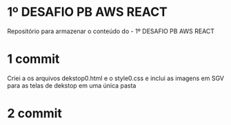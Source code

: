 # 1º DESAFIO PB AWS REACT
Repositório para armazenar o conteúdo do - 1º DESAFIO PB AWS REACT

# 1 commit 
Criei a os arquivos dekstop0.html e o style0.css e inclui as imagens em SGV para as telas de dekstop em uma única pasta

# 2 commit
